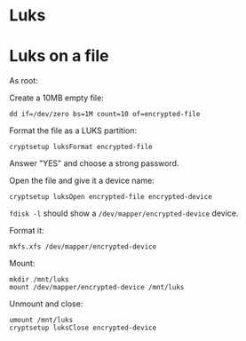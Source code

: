 # Luks

# Luks on a file

As root:

Create a 10MB empty file:

```
dd if=/dev/zero bs=1M count=10 of=encrypted-file
```

Format the file as a LUKS partition:

```
cryptsetup luksFormat encrypted-file
```

Answer "YES" and choose a strong password.

Open the file and give it a device name:

```
cryptsetup luksOpen encrypted-file encrypted-device
```

`fdisk -l`  should show a `/dev/mapper/encrypted-device` device.

Format it:

```
mkfs.xfs /dev/mapper/encrypted-device
```

Mount:

```
mkdir /mnt/luks
mount /dev/mapper/encrypted-device /mnt/luks
```

Unmount and close:

```
umount /mnt/luks
cryptsetup luksClose encrypted-device
```